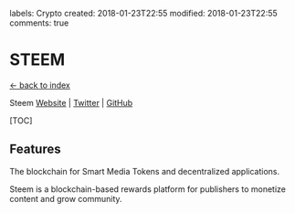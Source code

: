 labels: Crypto
created: 2018-01-23T22:55
modified: 2018-01-23T22:55
comments: true

# STEEM

[← back to index](./index)

Steem [Website](https://steem.io/) | [Twitter](https://twitter.com/steemit) | [GitHub](https://github.com/steemit/steem)

[TOC]

## Features

The blockchain for Smart Media Tokens and decentralized applications.

Steem is a blockchain-based rewards platform for publishers to monetize content and grow community.
